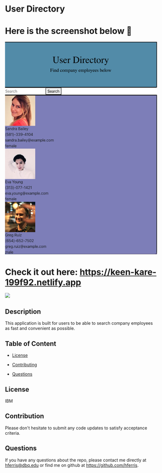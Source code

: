 # User Directory
# Here is the screenshot below :star_struck:
![Alt text](/./public/imgs/Snap.Shot.png?raw=true "Screenshot")

# Check it out here: https://keen-kare-199f92.netlify.app

<img src="https://img.shields.io/badge/License-IPL%201.0-blue.svg"></img>

## Description
This application is built for users to be able to search company employees as fast and convenient as possible.

## Table of Content

* [License​](#license)

* [Contributing​](#contribution)

* [Questions](#questions)

## License
IBM

## Contribution
Please don't hesitate to submit any code updates to satisfy acceptance criteria.

## Questions
 If you have any questions about the repo, please contact me directly at hferris@dbq.edu or find me on github at https://github.com/hferris.
